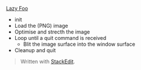 [Lazy Foo](https://lazyfoo.net/tutorials/SDL/06_extension_libraries_and_loading_other_image_formats/index.php)

 - init
 - Load the (PNG) image
 - Optimise and strecth the image
 - Loop until a quit command is received
    - Blit the image surface into the window surface
 - Cleanup and quit

> Written with [StackEdit](https://stackedit.io/).